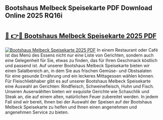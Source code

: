 ## Bootshaus Melbeck Speisekarte PDF Download Online 2025 RQ16i

# <h2><a href="http://gc96oq.nevu.top/?p=Bootshaus+Melbeck+Speisekarte">🔗 👉🔴 Bootshaus Melbeck Speisekarte 2025 PDF</a></h2>

[![Bootshaus Melbeck Speisekarte 2025 PDF](https://i.imgur.com/dBaPXMq.png)](http://gc96oq.nevu.top/?p=Bootshaus+Melbeck+Speisekarte)
In einem Restaurant oder Café ist das Menü des Essens nicht nur eine Liste von Gerichten, sondern auch eine Gelegenheit für Sie, etwas zu finden, das für Ihren Geschmack köstlich und passend ist. Auf unserer Bootshaus Melbeck Speisekarte bieten wir einen Salatbereich an, in dem Sie aus frischen Gemüse- und Obstsalaten für eine gesunde Ernährung und ein leckeres Mittagessen wählen können. Für Fleischliebhaber gibt es auf unserer Bootshaus Melbeck Speisekarte eine Auswahl an Gerichten: Rindfleisch, Schweinefleisch, Huhn und Fisch. Unseren Auserwählten bieten wir exquisite Gerichte wie Schaschlik und Steak an, die auf einem alten, natürlichen Feuer zubereitet werden. In jedem Fall sind wir bereit, Ihnen bei der Auswahl der Speisen auf der Bootshaus Melbeck Speisekarte zu helfen und Ihnen einen angenehmen und angenehmen Service zu bieten.
